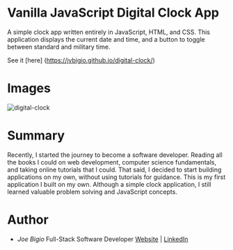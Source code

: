 # Vanilla JavaScript Digital Clock App

A simple clock app written entirely in JavaScript, HTML, and CSS. This application displays the current date and time, and a button to toggle between standard and military time.

See it [here] (https://jvbigio.github.io/digital-clock/)
# Images

![digital-clock](https://user-images.githubusercontent.com/43301741/99193175-404dcf80-2745-11eb-9e2d-453d397a3c2a.png)

# Summary

Recently, I started the journey to become a software developer. Reading all the books I could on web development, computer science fundamentals, and taking online tutorials that I could. That said, I decided to start building applications on my own, without using tutorials for guidance. This is my first application I built on my own. Although a simple clock application, I still learned valuable problem solving and JavaScript concepts.

# Author

- _Joe Bigio_ Full-Stack Software Developer [Website](https://joebigio.netlify.app/) | [LinkedIn](https://www.linkedin.com/in/joelbigio/)
